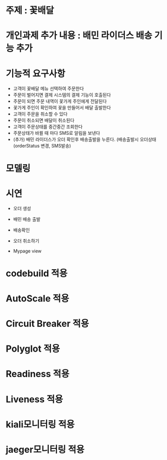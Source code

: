 # 주제 : 꽃배달

# 개인과제 추가 내용 : 배민 라이더스 배송 기능 추가

# 기능적 요구사항
 - 고객이 꽃배달 메뉴 선택하여 주문한다
 - 주문이 벌어지면 결제 시스템의 결제 기능이 호출된다
 - 주문이 되면 주문 내역이 꽃가게 주인에게 전달된다
 - 꽃가게 주인이 확인하여 꽃을 만들어서 배달 출발한다
 - 고객이 주문을 취소할 수 있다
 - 주문이 취소되면 배달이 취소된다
 - 고객이 주문상태를 중간중간 조회한다
 - 주문상태가 바뀔 때 마다 SMS로 알림을 보낸다
 - (추가) 배민 라이더스가 오더 확인후 배송출발을 누른다. (배송출발시 오더상태(orderStatus 변경, SMS발송)

# 모델링


# 시연
 - 오더 생성

- 배민 배송 출발

- 배송확인

- 오더 취소하기

- Mypage view


# codebuild 적용



# AutoScale 적용



# Circuit Breaker 적용



# Polyglot 적용



# Readiness 적용



# Liveness 적용



# kiali모니터링 적용



# jaeger모니터링 적용

